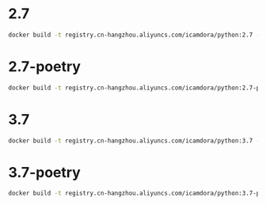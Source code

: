 # 2.7
```bash
docker build -t registry.cn-hangzhou.aliyuncs.com/icamdora/python:2.7 -f python2.7/Dockerfile .
```
# 2.7-poetry
```bash
docker build -t registry.cn-hangzhou.aliyuncs.com/icamdora/python:2.7-poetry -f python2.7/Dockerfile-poetry .
```
# 3.7
```bash
docker build -t registry.cn-hangzhou.aliyuncs.com/icamdora/python:3.7 -f python3.7/Dockerfile .
```
# 3.7-poetry
```bash
docker build -t registry.cn-hangzhou.aliyuncs.com/icamdora/python:3.7-poetry -f python3.7/Dockerfile-poetry .
```